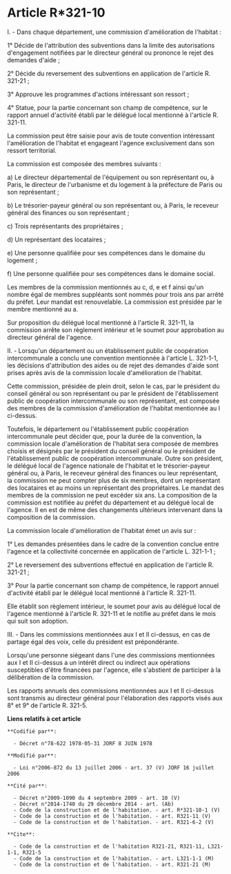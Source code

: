 # Article R*321-10

I. - Dans chaque département, une commission d'amélioration de l'habitat :

1° Décide de l'attribution des subventions dans la limite des autorisations d'engagement notifiées par le directeur général
ou prononce le rejet des demandes d'aide ;

2° Décide du reversement des subventions en application de l'article R. 321-21 ;

3° Approuve les programmes d'actions intéressant son ressort ;

4° Statue, pour la partie concernant son champ de compétence, sur le rapport annuel d'activité établi par le délégué local
mentionné à l'article R. 321-11.

La commission peut être saisie pour avis de toute convention intéressant l'amélioration de l'habitat et engageant l'agence
exclusivement dans son ressort territorial.

La commission est composée des membres suivants :

a) Le directeur départemental de l'équipement ou son représentant ou, à Paris, le directeur de l'urbanisme et du logement à
la préfecture de Paris ou son représentant ;

b) Le trésorier-payeur général ou son représentant ou, à Paris, le receveur général des finances ou son représentant ;

c) Trois représentants des propriétaires ;

d) Un représentant des locataires ;

e) Une personne qualifiée pour ses compétences dans le domaine du logement ;

f) Une personne qualifiée pour ses compétences dans le domaine social.

Les membres de la commission mentionnés au c, d, e et f ainsi qu'un nombre égal de membres suppléants sont nommés pour trois
ans par arrêté du préfet. Leur mandat est renouvelable. La commission est présidée par le membre mentionné au a.

Sur proposition du délégué local mentionné à l'article R. 321-11, la commission arrête son règlement intérieur et le soumet
pour approbation au directeur général de l'agence.

II. - Lorsqu'un département ou un établissement public de coopération intercommunale a conclu une convention mentionnée à
l'article L. 321-1-1, les décisions d'attribution des aides ou de rejet des demandes d'aide sont prises après avis de la
commission locale d'amélioration de l'habitat.

Cette commission, présidée de plein droit, selon le cas, par le président du conseil général ou son représentant ou par le
président de l'établissement public de coopération intercommunale ou son représentant, est composée des membres de la
commission d'amélioration de l'habitat mentionnée au I ci-dessus.

Toutefois, le département ou l'établissement public coopération intercommunale peut décider que, pour la durée de la
convention, la commission locale d'amélioration de l'habitat sera composée de membres choisis et désignés par le président du
conseil général ou le président de l'établissement public de coopération intercommunale. Outre son président, le délégué
local de l'agence nationale de l'habitat et le trésorier-payeur général ou, à Paris, le receveur général des finances ou leur
représentant, la commission ne peut compter plus de six membres, dont un représentant des locataires et au moins un
représentant des propriétaires. Le mandat des membres de la commission ne peut excéder six ans. La composition de la
commission est notifiée au préfet du département et au délégué local de l'agence. Il en est de même des changements
ultérieurs intervenant dans la composition de la commission.

La commission locale d'amélioration de l'habitat émet un avis sur :

1° Les demandes présentées dans le cadre de la convention conclue entre l'agence et la collectivité concernée en application
de l'article L. 321-1-1 ;

2° Le reversement des subventions effectué en application de l'article R. 321-21 ;

3° Pour la partie concernant son champ de compétence, le rapport annuel d'activité établi par le délégué local mentionné à
l'article R. 321-11.

Elle établit son règlement intérieur, le soumet pour avis au délégué local de l'agence mentionné à l'article R. 321-11 et le
notifie au préfet dans le mois qui suit son adoption.

III. - Dans les commissions mentionnées aux I et II ci-dessus, en cas de partage égal des voix, celle du président est
prépondérante.

Lorsqu'une personne siégeant dans l'une des commissions mentionnées aux I et II ci-dessus a un intérêt direct ou indirect aux
opérations susceptibles d'être financées par l'agence, elle s'abstient de participer à la délibération de la commission.

Les rapports annuels des commissions mentionnées aux I et II ci-dessus sont transmis au directeur général pour l'élaboration
des rapports visés aux 8° et 9° de l'article R. 321-5.

**Liens relatifs à cet article**

	**Codifié par**:

	  - Décret n°78-622 1978-05-31 JORF 8 JUIN 1978

	**Modifié par**:

	  - Loi n°2006-872 du 13 juillet 2006 - art. 37 (V) JORF 16 juillet 2006

	**Cité par**:

	  - Décret n°2009-1090 du 4 septembre 2009 - art. 10 (V)
	  - Décret n°2014-1740 du 29 décembre 2014 - art. (Ab)
	  - Code de la construction et de l'habitation. - art. R*321-10-1 (V)
	  - Code de la construction et de l'habitation. - art. R321-11 (V)
	  - Code de la construction et de l'habitation. - art. R321-6-2 (V)

	**Cite**:

	  - Code de la construction et de l'habitation R321-21, R321-11, L321-1-1, R321-5
	  - Code de la construction et de l'habitation. - art. L321-1-1 (M)
	  - Code de la construction et de l'habitation. - art. R321-21 (M)
